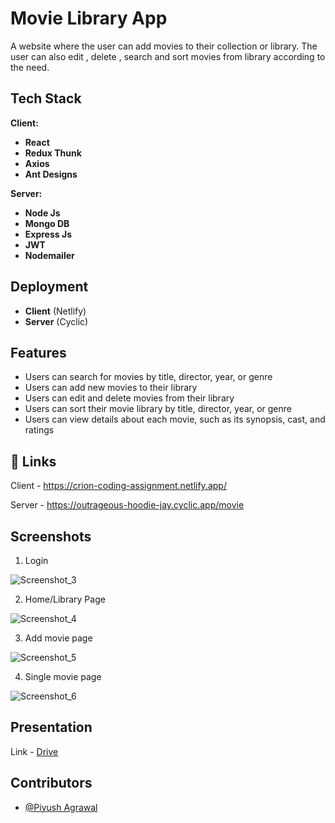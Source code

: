 # Movie Library App
A website where the user can add movies to their collection or library. The user can also edit , delete , search and sort movies from library according to the need.

## Tech Stack

**Client:** 

- **React**
- **Redux Thunk**
- **Axios**
- **Ant Designs**

**Server:**

- **Node Js**
- **Mongo DB**
- **Express Js**
- **JWT**
- **Nodemailer**

## Deployment

- **Client**  (Netlify)
- **Server**  (Cyclic)

## Features

- Users can search for movies by title, director, year, or genre
- Users can add new movies to their library
- Users can edit and delete movies from their library
- Users can sort their movie library by title, director, year, or genre
- Users can view details about each movie, such as its synopsis, cast, and ratings

## 🔗 Links

Client - https://crion-coding-assignment.netlify.app/

Server - https://outrageous-hoodie-jay.cyclic.app/movie

## Screenshots

1. Login

![Screenshot_3](https://user-images.githubusercontent.com/100460788/236621257-857dac25-09b9-4fe1-8869-20c0e66ad2f6.png)

2. Home/Library Page

![Screenshot_4](https://user-images.githubusercontent.com/100460788/236621262-1f4741b9-f42a-4a93-968a-5645e241f7f9.png)

3. Add movie page

![Screenshot_5](https://user-images.githubusercontent.com/100460788/236621272-f58a4e14-8161-48cf-aa64-3919bc3d3fba.png)

4. Single movie page

![Screenshot_6](https://user-images.githubusercontent.com/100460788/236621277-a6088c09-1658-4a03-bd65-726ac5c8f0d1.png)

## Presentation

Link - <a href="k" alt="presentation">Drive</a>

##  Contributors

- [@Piyush Agrawal](https://github.com/piyush-agrawal6)


